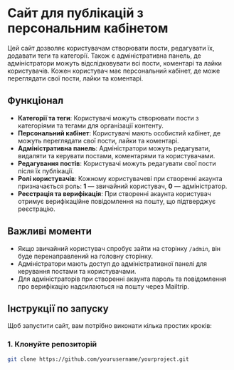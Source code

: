 # Сайт для публікацій з персональним кабінетом

Цей сайт дозволяє користувачам створювати пости, редагувати їх, додавати теги та категорії. Також є адміністративна панель, де адміністратори можуть відслідковувати всі пости, коментарі та лайки користувачів. Кожен користувач має персональний кабінет, де може переглядати свої пости, лайки та коментарі.

## Функціонал

- **Категорії та теги**: Користувачі можуть створювати пости з категоріями та тегами для організації контенту.
- **Персональний кабінет**: Користувачі мають особистий кабінет, де можуть переглядати свої пости, лайки та коментарі.
- **Адміністративна панель**: Адміністратори можуть редагувати, видаляти та керувати постами, коментарями та користувачами.
- **Редагування постів**: Користувачі можуть редагувати свої пости після їх публікації.
- **Ролі користувачів**: Кожному користувачеві при створенні акаунта призначається роль: **1** — звичайний користувач, **0** — адміністратор.
- **Реєстрація та верифікація**: При створенні акаунта користувач отримує верифікаційне повідомлення на пошту, що підтверджує реєстрацію.

## Важливі моменти

- Якщо звичайний користувач спробує зайти на сторінку `/admin`, він буде перенаправлений на головну сторінку.
- Адміністратори мають доступ до адміністративної панелі для керування постами та користувачами.
- Для адміністраторів при створенні акаунта пароль та повідомлення про верифікацію надсилаються на пошту через Mailtrip.

## Інструкції по запуску

Щоб запустити сайт, вам потрібно виконати кілька простих кроків:

### 1. Клонуйте репозиторій

```bash
git clone https://github.com/yourusername/yourproject.git
